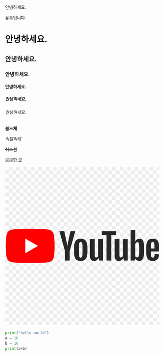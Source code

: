 안녕하세요.

유튭입니다.

# 안녕하세요.
## 안녕하세요.
### 안녕하세요.
#### 안녕하세요.
##### 안녕하세요.
###### 안녕하세요.

**볼드체**

*이텔릭체*

~~취소선~~

[공부한 곳](https://stageus.co.kr)

![해당이미지는 나오지 않음](./logo.png)

```python
print("hello world")
a = 10
b = 10
print(a+b)
```